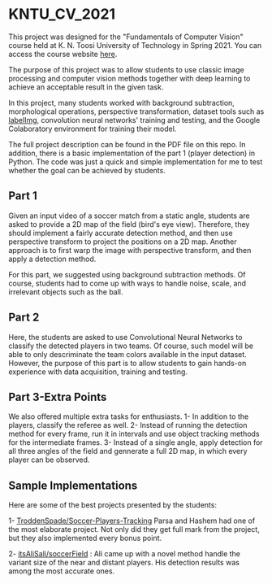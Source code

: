 # KNTU_CV_2021

This project was designed for the "Fundamentals of Computer Vision" course held at K. N. Toosi University of Technology in Spring 2021. You can access the course website [here](https://wp.kntu.ac.ir/nasihatkon/teaching/cvug/s2021/).

The purpose of this project was to allow students to use classic image processing and computer vision methods together with deep learning to achieve an acceptable result in the given task. 

In this project, many students worked with background subtraction, morphological operations, perspective transformation, dataset tools such as [labelImg](https://github.com/tzutalin/labelImg), convolution neural networks' training and testing, and the Google Colaboratory environment for training their model.

The full project description can be found in the PDF file on this repo. In addition, there is a basic implementation of the part 1 (player detection) in Python. The code was just a quick and simple implementation for me to test whether the goal can be achieved by students. 


## Part 1

Given an input video of a soccer match from a static angle, students are asked to provide a 2D map of the field (bird's eye view). Therefore, they should implement a fairly accurate detection method, and then use perspective transform to project the positions on a 2D map. Another approach is to first warp the image with perspective transform, and then apply a detection method.

For this part, we suggested using background subtraction methods. Of course, students had to come up with ways to handle noise, scale, and irrelevant objects such as the ball.

## Part 2

Here, the students are asked to use Convolutional Neural Networks to classify the detected players in two teams. Of course, such model will be able to only descriminate the team colors available in the input dataset. However, the purpose of this part is to allow students to gain hands-on experience with data acquisition, training and testing.

## Part 3-Extra Points

We also offered multiple extra tasks for enthusiasts.
1- In addition to the players, classify the referee as well. 
2- Instead of running the detection method for every frame, run it in intervals and use object tracking methods for the intermediate frames.
3- Instead of a single angle, apply detection for all three angles of the field and gennerate a full 2D map, in which every player can be observed.

## Sample Implementations

Here are some of the best projects presented by the students:

1- [TroddenSpade/Soccer-Players-Tracking](https://github.com/TroddenSpade/Soccer-Players-Tracking) Parsa and Hashem had one of the most elaborate project. Not only did they get full mark from the project, but they also implemented every bonus point.

2- [itsAliSali/soccerField](https://github.com/itsAliSali/soccerField) : Ali came up with a novel method handle the variant size of the near and distant players. His detection results was among the most accurate ones.

